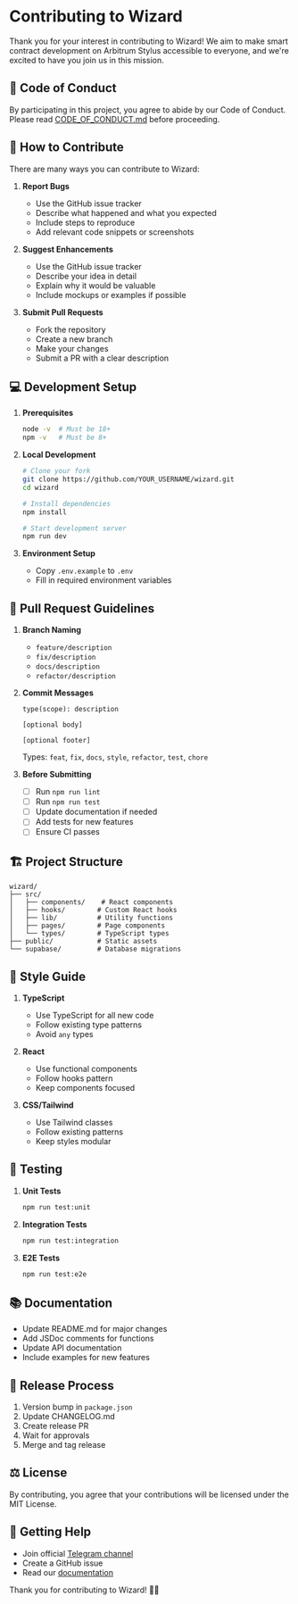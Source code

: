 # Contributing to Wizard

Thank you for your interest in contributing to Wizard! We aim to make smart contract development on Arbitrum Stylus accessible to everyone, and we're excited to have you join us in this mission.

## 🌟 Code of Conduct

By participating in this project, you agree to abide by our Code of Conduct. Please read [CODE_OF_CONDUCT.md](CODE_OF_CONDUCT.md) before proceeding.

## 🚀 How to Contribute

There are many ways you can contribute to Wizard:

1. **Report Bugs**
   - Use the GitHub issue tracker
   - Describe what happened and what you expected
   - Include steps to reproduce
   - Add relevant code snippets or screenshots

2. **Suggest Enhancements**
   - Use the GitHub issue tracker
   - Describe your idea in detail
   - Explain why it would be valuable
   - Include mockups or examples if possible

3. **Submit Pull Requests**
   - Fork the repository
   - Create a new branch
   - Make your changes
   - Submit a PR with a clear description

## 💻 Development Setup

1. **Prerequisites**
   ```bash
   node -v  # Must be 18+
   npm -v   # Must be 8+
   ```

2. **Local Development**
   ```bash
   # Clone your fork
   git clone https://github.com/YOUR_USERNAME/wizard.git
   cd wizard

   # Install dependencies
   npm install

   # Start development server
   npm run dev
   ```

3. **Environment Setup**
   - Copy `.env.example` to `.env`
   - Fill in required environment variables

## 📝 Pull Request Guidelines

1. **Branch Naming**
   - `feature/description`
   - `fix/description`
   - `docs/description`
   - `refactor/description`

2. **Commit Messages**
   ```
   type(scope): description

   [optional body]

   [optional footer]
   ```
   Types: `feat`, `fix`, `docs`, `style`, `refactor`, `test`, `chore`

3. **Before Submitting**
   - [ ] Run `npm run lint`
   - [ ] Run `npm run test`
   - [ ] Update documentation if needed
   - [ ] Add tests for new features
   - [ ] Ensure CI passes

## 🏗️ Project Structure

```
wizard/
├── src/
│   ├── components/    # React components
│   ├── hooks/        # Custom React hooks
│   ├── lib/          # Utility functions
│   ├── pages/        # Page components
│   └── types/        # TypeScript types
├── public/           # Static assets
└── supabase/         # Database migrations
```

## 🎨 Style Guide

1. **TypeScript**
   - Use TypeScript for all new code
   - Follow existing type patterns
   - Avoid `any` types

2. **React**
   - Use functional components
   - Follow hooks pattern
   - Keep components focused

3. **CSS/Tailwind**
   - Use Tailwind classes
   - Follow existing patterns
   - Keep styles modular

## 🧪 Testing

1. **Unit Tests**
   ```bash
   npm run test:unit
   ```

2. **Integration Tests**
   ```bash
   npm run test:integration
   ```

3. **E2E Tests**
   ```bash
   npm run test:e2e
   ```

## 📚 Documentation

- Update README.md for major changes
- Add JSDoc comments for functions
- Update API documentation
- Include examples for new features

## 🚀 Release Process

1. Version bump in `package.json`
2. Update CHANGELOG.md
3. Create release PR
4. Wait for approvals
5. Merge and tag release

## ⚖️ License

By contributing, you agree that your contributions will be licensed under the MIT License.

## 🤝 Getting Help

- Join official [Telegram channel](https://t.me/arbitrum_stylus)
- Create a GitHub issue
- Read our [documentation](https://docs.thewizard.app)

Thank you for contributing to Wizard! 🧙‍♂️